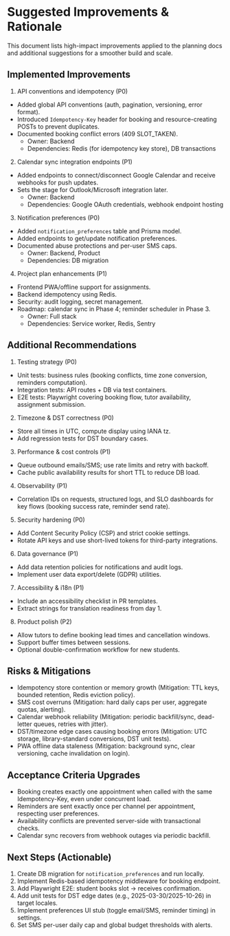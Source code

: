 # Suggested Improvements & Rationale

This document lists high-impact improvements applied to the planning docs and additional suggestions for a smoother build and scale.

## Implemented Improvements

1. API conventions and idempotency (P0)
- Added global API conventions (auth, pagination, versioning, error format).
- Introduced `Idempotency-Key` header for booking and resource-creating POSTs to prevent duplicates.
- Documented booking conflict errors (409 SLOT_TAKEN).
	- Owner: Backend
	- Dependencies: Redis (for idempotency key store), DB transactions

2. Calendar sync integration endpoints (P1)
- Added endpoints to connect/disconnect Google Calendar and receive webhooks for push updates.
- Sets the stage for Outlook/Microsoft integration later.
	- Owner: Backend
	- Dependencies: Google OAuth credentials, webhook endpoint hosting

3. Notification preferences (P0)
- Added `notification_preferences` table and Prisma model.
- Added endpoints to get/update notification preferences.
- Documented abuse protections and per-user SMS caps.
	- Owner: Backend, Product
	- Dependencies: DB migration

4. Project plan enhancements (P1)
- Frontend PWA/offline support for assignments.
- Backend idempotency using Redis.
- Security: audit logging, secret management.
- Roadmap: calendar sync in Phase 4; reminder scheduler in Phase 3.
	- Owner: Full stack
	- Dependencies: Service worker, Redis, Sentry

## Additional Recommendations

1. Testing strategy (P0)
- Unit tests: business rules (booking conflicts, time zone conversion, reminders computation).
- Integration tests: API routes + DB via test containers.
- E2E tests: Playwright covering booking flow, tutor availability, assignment submission.

2. Timezone & DST correctness (P0)
- Store all times in UTC, compute display using IANA tz.
- Add regression tests for DST boundary cases.

3. Performance & cost controls (P1)
- Queue outbound emails/SMS; use rate limits and retry with backoff.
- Cache public availability results for short TTL to reduce DB load.

4. Observability (P1)
- Correlation IDs on requests, structured logs, and SLO dashboards for key flows (booking success rate, reminder send rate).

5. Security hardening (P0)
- Add Content Security Policy (CSP) and strict cookie settings.
- Rotate API keys and use short-lived tokens for third-party integrations.

6. Data governance (P1)
- Add data retention policies for notifications and audit logs.
- Implement user data export/delete (GDPR) utilities.

7. Accessibility & i18n (P1)
- Include an accessibility checklist in PR templates.
- Extract strings for translation readiness from day 1.

8. Product polish (P2)
- Allow tutors to define booking lead times and cancellation windows.
- Support buffer times between sessions.
- Optional double-confirmation workflow for new students.

## Risks & Mitigations
- Idempotency store contention or memory growth (Mitigation: TTL keys, bounded retention, Redis eviction policy).
- SMS cost overruns (Mitigation: hard daily caps per user, aggregate quotas, alerting).
- Calendar webhook reliability (Mitigation: periodic backfill/sync, dead-letter queues, retries with jitter).
- DST/timezone edge cases causing booking errors (Mitigation: UTC storage, library-standard conversions, DST unit tests).
- PWA offline data staleness (Mitigation: background sync, clear versioning, cache invalidation on login).

## Acceptance Criteria Upgrades
- Booking creates exactly one appointment when called with the same Idempotency-Key, even under concurrent load.
- Reminders are sent exactly once per channel per appointment, respecting user preferences.
- Availability conflicts are prevented server-side with transactional checks.
- Calendar sync recovers from webhook outages via periodic backfill.

## Next Steps (Actionable)
1. Create DB migration for `notification_preferences` and run locally.
2. Implement Redis-based idempotency middleware for booking endpoint.
3. Add Playwright E2E: student books slot → receives confirmation.
4. Add unit tests for DST edge dates (e.g., 2025-03-30/2025-10-26) in target locales.
5. Implement preferences UI stub (toggle email/SMS, reminder timing) in settings.
6. Set SMS per-user daily cap and global budget thresholds with alerts.
